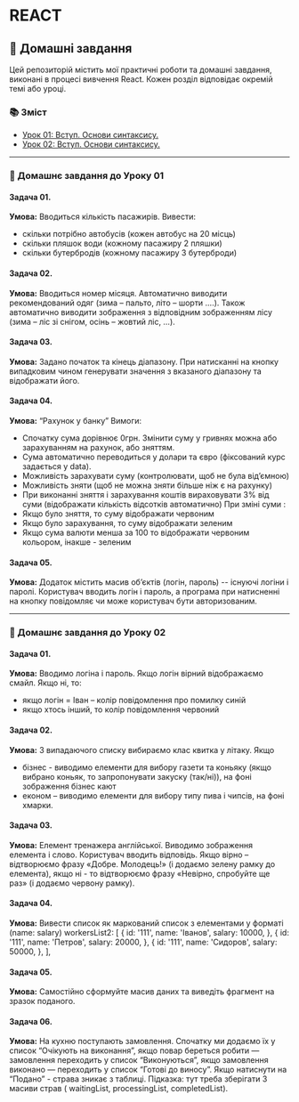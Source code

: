 # REACT

## 🧠 Домашні завдання
Цей репозиторій містить мої практичні роботи та домашні завдання, виконані в процесі вивчення React. Кожен розділ відповідає окремій темі або уроці.

### 📚 Зміст
- [Урок 01: Вступ. Основи синтаксису.](./hw_01)
- [Урок 02: Вступ. Основи синтаксису.](./hw_02)

---

### 📝 Домашнє завдання до Уроку 01
#### Задача 01.
**Умова:**
Вводиться кількість пасажирів. Вивести:
- скільки потрібно автобусів (кожен автобус на 20 місць)
- скільки пляшок води (кожному пасажиру 2 пляшки)
- скільки бутербродів (кожному пасажиру 3 бутерброди)
#### Задача 02.
**Умова:**
Вводиться номер місяця. Автоматично виводити рекомендований одяг (зима – пальто, літо – шорти ….). Також автоматично виводити зображення з відповідним зображенням лісу (зима – ліс зі снігом, осінь – жовтий ліс, …).
#### Задача 03.
**Умова:**
Задано початок та кінець діапазону. При натисканні на кнопку випадковим чином генерувати значення з вказаного діапазону та відображати його.
#### Задача 04.
**Умова:**
“Рахунок у банку” Вимоги:
- Спочатку сума дорівнює 0грн. Змінити суму у гривнях можна або зарахуванням на рахунок, або зняттям.
- Сума автоматично переводиться у долари та євро (фіксований курс задається у data).
- Можливість зарахувати суму (контролювати, щоб не була від’ємною)
- Можливість зняти (щоб не можна зняти більше ніж є на рахунку)
- При виконанні зняття і зарахування коштів вираховувати 3% від суми (відображати кількість відсотків автоматично)
При зміні суми :
- Якщо було зняття, то суму відображати червоним
- Якщо було зарахування, то суму відображати зеленим
- Якщо сума валюти менша за 100 то відображати червоним кольором, інакше - зеленим
#### Задача 05.
**Умова:**
Додаток містить масив об’єктів (логін, пароль) -- існуючі логіни і паролі. Користувач вводить логін і пароль, а програма при натисненні на кнопку повідомляє чи може користувач бути авторизованим.

---

### 📝 Домашнє завдання до Уроку 02
#### Задача 01.
**Умова:**
Вводимо логіна і пароль. Якщо логін вірний відображаємо смайл. Якщо ні, то:
- якщо логін = Іван – колір повідомлення про помилку синій
- якщо хтось інший, то колір повідомлення червоний
#### Задача 02.
**Умова:**
З випадаючого списку вибираємо клас квитка у літаку. Якщо 
- бізнес -  виводимо елементи для вибору газети та коньяку (якщо вибрано коньяк, то запропонувати закуску (так/ні)), на фоні зображення бізнес кают 
- економ – виводимо елементи для вибору типу пива і чипсів, на фоні хмарки.
#### Задача 03.
**Умова:**
Елемент тренажера англійської. Виводимо зображення елемента і слово. Користувач вводить відповідь. Якщо вірно – відтворюємо фразу «Добре. Молодець!» (і додаємо зелену рамку до елемента), якщо ні - то відтворюємо фразу «Невірно, спробуйте ще раз» (і додаємо червону рамку).
#### Задача 04.
**Умова:**
Вивести список як маркований список з елементами у форматі (name: salary)
  workersList2: [
        {
          id: '111',
          name: 'Іванов',
          salary: 10000,
        },
        {
          id: '111',
          name: 'Петров',
          salary: 20000,
        },
        {
          id: '111',
          name: 'Сидоров',
          salary: 50000,
        },
      ],
#### Задача 05.
**Умова:**
Самостійно сформуйте масив даних та виведіть фрагмент на зразок поданого.
#### Задача 06.
**Умова:**
На кухню поступають замовлення. Спочатку ми додаємо їх у список “Очікують на виконання”, якщо повар береться робити — замовлення переходить у список “Виконуються”,   якщо замовлення виконано — переходить у список “Готові до виносу”. Якщо натиснути на “Подано” - страва зникає з таблиці. Підказка: тут треба зберігати 3 масиви страв ( waitingList, processingList, completedList).
